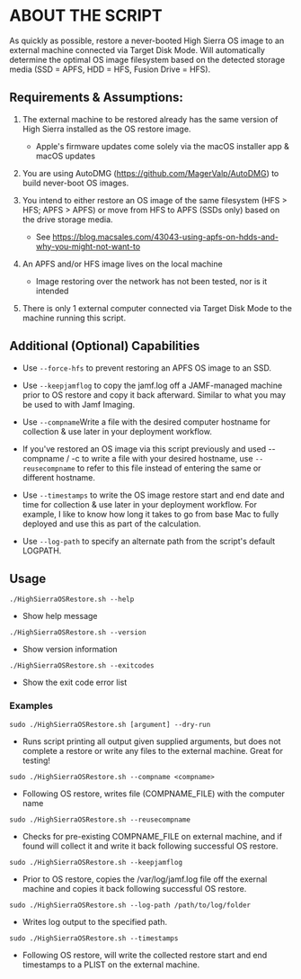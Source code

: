 
# ABOUT THE SCRIPT

As quickly as possible, restore a never-booted High Sierra OS image to an external machine
connected via Target Disk Mode.  Will automatically determine the optimal OS image filesystem
based on the detected storage media (SSD = APFS, HDD = HFS, Fusion Drive = HFS).

## Requirements & Assumptions:

1. The external machine to be restored already has the same version of High Sierra installed
as the OS restore image.
	- Apple's firmware updates come solely via the macOS installer app & macOS updates

2. You are using AutoDMG (https://github.com/MagerValp/AutoDMG) to build never-boot OS images.

3. You intend to either restore an OS image of the same filesystem (HFS > HFS; APFS > APFS)
or move from HFS to APFS (SSDs only) based on the drive storage media.
	- See https://blog.macsales.com/43043-using-apfs-on-hdds-and-why-you-might-not-want-to

4. An APFS and/or HFS image lives on the local machine
	- Image restoring over the network has not been tested, nor is it intended

5. There is only 1 external computer connected via Target Disk Mode to the machine running this script.  

## Additional (Optional) Capabilities

- Use `--force-hfs` to prevent restoring an APFS OS image to an SSD.

- Use `--keepjamflog` to copy the jamf.log off a JAMF-managed machine prior to OS restore and copy it back afterward. Similar to what you may be used to with Jamf Imaging.

- Use `--compname`Write a file with the desired computer hostname for collection & use later in your deployment workflow.

- If you've restored an OS image via this script previously and used --compname / -c to write a file with your desired hostname, use `--reusecompname` to refer to this file instead of entering the same or different hostname.

- Use `--timestamps` to write the OS image restore start and end date and time for collection & use later in your deployment workflow.  For example, I like to know how long it takes to go from base Mac to fully deployed and use this as part of the calculation.

- Use `--log-path` to specify an alternate path from the script's default LOGPATH.

## Usage

`./HighSierraOSRestore.sh --help`
- Show help message

`./HighSierraOSRestore.sh --version`
- Show version information

`./HighSierraOSRestore.sh --exitcodes`
- Show the exit code error list

### Examples

`sudo ./HighSierraOSRestore.sh [argument] --dry-run`
- Runs script printing all output given supplied arguments, but does not complete a restore or write any files to the external machine. Great for testing!

`sudo ./HighSierraOSRestore.sh --compname <compname>`
- Following OS restore, writes file (COMPNAME_FILE) with the computer name

`sudo ./HighSierraOSRestore.sh --reusecompname`
- Checks for pre-existing COMPNAME_FILE on external machine, and if found will collect it and write it back following successful OS restore.

`sudo ./HighSierraOSRestore.sh --keepjamflog`
- Prior to OS restore, copies the /var/log/jamf.log file off the exernal machine and copies it back following successful OS restore.

`sudo ./HighSierraOSRestore.sh --log-path /path/to/log/folder`
- Writes log output to the specified path.

`sudo ./HighSierraOSRestore.sh --timestamps`
- Following OS restore, will write the collected restore start and end timestamps to a PLIST on the external machine.

